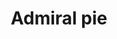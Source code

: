 ---
layout: item
title: Admiral pie
item-id: 7198
datatable: true
id: 7198
name: "Admiral pie"
members: true
lowalch: 124
highalch: 186
examine: "Much tastier than a normal fish pie."
monsters:
  - id: 6615
    name: "Scorpia"
    members: true
    combat_level: 225
    wiki_url: "https://oldschool.runescape.wiki/w/Scorpia"
    drops:
      - quantity: "3"
        rarity: 0.0625
        drop_requirements: null
---